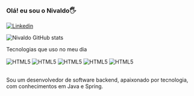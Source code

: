 ### Olá! eu sou o Nivaldo🖐️
[![Linkedin](https://img.shields.io/badge/LinkedIn-0077B5?style=for-the-badge&logo=linkedin&logoColor=white)](https://www.linkedin.com/in/nivaldo-silva-5a8335289) 


![Nivaldo GitHub stats](https://github-readme-stats.vercel.app/api?username=Nivaldo-Silva&show_icons=true&theme=tokyonight)

Tecnologias que uso no meu dia

<div style = "display:inline_block">
<img align="center" alt="HTML5" src="https://img.shields.io/badge/Java-ED8B00?style=for-the-badge&logo=openjdk&logoColor=white"/>
<img align="center" alt="HTML5" src="https://img.shields.io/badge/Spring-6DB33F?style=for-the-badge&logo=spring&logoColor=white"/>
<img align="center" alt="HTML5" src="https://img.shields.io/badge/HTML5-E34F26?style=for-the-badge&logo=html5&logoColor=white"/>
<img align="center" alt="HTML5" src="https://img.shields.io/badge/CSS3-1572B6?style=for-the-badge&logo=css3&logoColor=white"/>
<img align="center" alt="HTML5" src="https://img.shields.io/badge/JavaScript-F7DF1E?style=for-the-badge&logo=javascript&logoColor=black"/>
<div/><br/>

Sou um desenvolvedor de software backend, apaixonado por tecnologia, com conhecimentos em Java e Spring.

